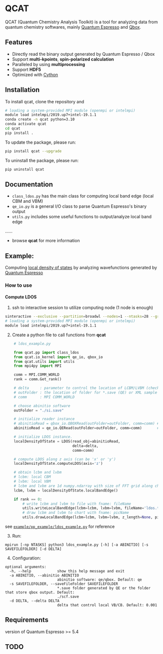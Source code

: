 # QCAT

QCAT (Quantum Chemistry Analysis Toolkit) is a tool for analyzing data from quantum chemistry softwares, mainly [Quantum Espresso](https://www.quantum-espresso.org) and [Qbox](http://qboxcode.org).

## Features
* Directly read the binary output generated by Quantum Espresso / Qbox
* Support **multi-kpoints**, **spin-polarized calculation**
* Paralleled by using **multiprocessing**
* Support **HDF5**
* Optimized with [Cython](https://github.com/cython/cython)

## Installation
To install qcat, clone the repository and
```bash
# loading a system-provided MPI module (openmpi or intelmpi)
module load intelmpi/2019.up7+intel-19.1.1
conda create -n qcat python=3.10
conda activate qcat
cd qcat
pip install .
```
To update the package, please run:
```bash
pip install qcat --upgrade
```
To uninstall the package, please run:
```bash
pip uninstall qcat
```
## Documentation
* `class_ldos.py` has the main class for computing local band edge (local CBM and VBM)
* `qe_io.py` is a general I/O class to parse Quantum Espresso's binary output
* `utils.py` includes some useful functions to output/analyze local band edge

......
* browse **qcat** for more information

## Example:

Computing [local density of states](https://en.wikipedia.org/wiki/Density_of_states) by analyzing wavefunctions generated by [Quantum Espresso](https://www.quantum-espresso.org)

### How to use
#### Compute LDOS

1. ssh to interactive session to utilize computing node (1 node is enough)
```bash
sinteractive --exclusive --partition=broadwl --nodes=1 --ntasks=28 --gres=gpu:0 --time=2:00:00
# loading a system-provided MPI module (openmpi or intelmpi)
module load intelmpi/2019.up7+intel-19.1.1
```
2. Create a python file to call functions from **qcat**
```python
    # ldos_example.py

    from qcat.pp import class_ldos
    from qcat.io_kernel import qe_io, qbox_io
    from qcat.utils import utils
    from mpi4py import MPI

    comm = MPI.COMM_WORLD
    rank = comm.Get_rank()

    # delta     : parameter to control the location of LCBM/LVBM (checkout eq.3 of https://doi.org/10.1063/1.4811481)
    # outFolder : the location of folder for *.save (QE) or XML sample and qbox.out (QBOX) 
    # comm      : MPI COMM_WORLD

    # choose abinitio software
    outFolder = "./si.save"

    # initialize reader instance
    # abinitioRead = qbox_io.QBOXRead(outFolder=outFolder, comm=comm) # Qbox
    abinitioRead = qe_io.QERead(outFolder=outFolder, comm=comm)       # QE

    # initialize LDOS instance.
    localDensityOfState = LDOS(read_obj=abinitioRead,
                               delta=delta,
                               comm=comm)

    # compute LDOS along z axis (can be 'x' or 'y')
    localDensityOfState.computeLDOS(axis='z')

    # obtain lcbm and lvbm
    # lcbm: local CBM
    # lvbm: local VBM
    # lcbm and lvbm are 1d numpy.ndarray with size of FFT grid along chosen axis (z in this case).
    lcbm, lvbm = localDensityOfState.localBandEdge()

    if rank == 0:
        # write lcbm and lvbm to file with fname: fileName
        utils.writeLocalBandEdge(lcbm=lcbm, lvbm=lvbm, fileName='ldos.txt')
        # draw lcbm and lvbm to chart with fname: picName
        utils.drawLocalBandEdge(lcbm=lcbm, lvbm=lvbm, z_length=None, picName='ldos.pdf')
```
see [`example/pp_example/ldos_example.py`](./example/pp_example/ldos_example.py) for reference

3. Run:
```
mpirun [-np NTASKS] python3 ldos_example.py [-h] [-a ABINITIO] [-s SAVEFILEFOLDER] [-d DELTA]
```
4. Configuration:
```
optional arguments:
  -h, --help            show this help message and exit
  -a ABINITIO, --abinitio ABINITIO
                        abinitio software: qe/qbox. Default: qe
  -s SAVEFILEFOLDER, --saveFileFolder SAVEFILEFOLDER
                        *.save folder generated by QE or the folder that store qbox output. Default:
                        ./scf.save
  -d DELTA, --delta DELTA
                        delta that control local VB/CB. Default: 0.001
```

## Requirements
version of Quantum Espresso >= 5.4

## TODO

